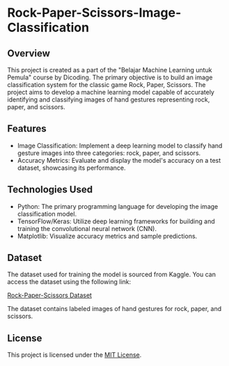 # Rock-Paper-Scissors-Image-Classification

## Overview

This project is created as a part of the "Belajar Machine Learning untuk Pemula" course by Dicoding. The primary objective is to build an image classification system for the classic game Rock, Paper, Scissors. The project aims to develop a machine learning model capable of accurately identifying and classifying images of hand gestures representing rock, paper, and scissors.

## Features

- Image Classification: Implement a deep learning model to classify hand gesture images into three categories: rock, paper, and scissors.
- Accuracy Metrics: Evaluate and display the model's accuracy on a test dataset, showcasing its performance.

## Technologies Used

- Python: The primary programming language for developing the image classification model.
- TensorFlow/Keras: Utilize deep learning frameworks for building and training the convolutional neural network (CNN).
- Matplotlib: Visualize accuracy metrics and sample predictions.


## Dataset

The dataset used for training the model is sourced from Kaggle. You can access the dataset using the following link:

[Rock-Paper-Scissors Dataset](https://www.kaggle.com/datasets/drgfreeman/rockpaperscissors/data)

The dataset contains labeled images of hand gestures for rock, paper, and scissors.


## License

This project is licensed under the [MIT License](LICENSE).
